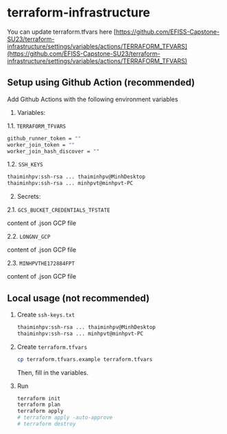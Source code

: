 # terraform-infrastructure

You can update terraform.tfvars here [https://github.com/EFISS-Capstone-SU23/terraform-infrastructure/settings/variables/actions/TERRAFORM_TFVARS](https://github.com/EFISS-Capstone-SU23/terraform-infrastructure/settings/variables/actions/TERRAFORM_TFVARS)

## Setup using Github Action (recommended)

Add Github Actions with the following environment variables

1. Variables:

1.1. `TERRAFORM_TFVARS`

```bash
github_runner_token = ""
worker_join_token = ""
worker_join_hash_discover = ""
```

1.2. `SSH_KEYS`

```bash
thaiminhpv:ssh-rsa ... thaiminhpv@MinhDesktop
thaiminhpv:ssh-rsa ... minhpvt@minhpvt-PC
```

2. Secrets:

2.1. `GCS_BUCKET_CREDENTIALS_TFSTATE`

content of .json GCP file

2.2. `LONGNV_GCP`

content of .json GCP file

2.3. `MINHPVTHE172884FPT`

content of .json GCP file

## Local usage (not recommended)

1. Create `ssh-keys.txt`

    ```bash
    thaiminhpv:ssh-rsa ... thaiminhpv@MinhDesktop
    thaiminhpv:ssh-rsa ... minhpvt@minhpvt-PC
    ```

2. Create `terraform.tfvars`

    ```bash
    cp terraform.tfvars.example terraform.tfvars
    ```

    Then, fill in the variables.

3. Run

    ```bash
    terraform init
    terraform plan
    terraform apply
    # terraform apply -auto-approve
    # terraform destroy
    ```
